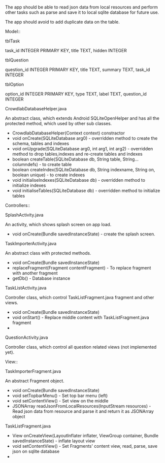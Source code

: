 The app should be able to read json data from local resources and perform
other tasks such as parse and save it to local sqlite database for future use.

The app should avoid to add duplicate data on the table.

Model::

tblTask


task_id INTEGER PRIMARY KEY,
title TEXT,
hidden INTEGER


tblQuestion


question_id INTEGER PRIMARY KEY,
title TEXT,
summary TEXT,
task_id INTEGER


tblOption

option_id INTEGER PRIMARY KEY,
type TEXT,
label TEXT,
question_id INTEGER


CrowdlabDatabaseHelper.java

An abstract class, which extends Android SQLiteOpenHelper and has all the protected method, which used by other sub classes.

- CrowdlabDatabaseHelper(Context context) constractor
- void onCreate(SQLiteDatabase arg0) - overridden method to create the schema, tables and indexes
- void onUpgrade(SQLiteDatabase arg0, int arg1, int arg2) - overridden method to drop tables,indexes and re-create tables and indexes
- boolean createTable(SQLiteDatabase db, String table, String... columndefs) - to create table
- boolean createIndex(SQLiteDatabase db, String indexname, String on, boolean unique) - to create indexes
- void initialiseIndexes(SQLiteDatabase db) - overridden method to initialize indexes
- void initialiseTables(SQLiteDatabase db) - overridden method to initialize tables


Controllers::

SplashActivity.java

An activity, which shows splash screen on app load.

- void onCreate(Bundle savedInstanceState) - create the splash screen.


TaskImporterActivity.java

An abstract class with protected methods.

- void onCreate(Bundle savedInstanceState)
- replaceFragment(Fragment contentFragment) - To replace fragment with another fragment
- getDb() - Database instance


TaskListActivity.java

Controller class, which control TaskListFragment.java fragment and other views.

- void onCreate(Bundle savedInstanceState)
- void onStart() - Replace middle content with TaskListFragment.java fragment
- 

QuestionActivity.java

Controller class, which control all question related views (not implemented yet).

View::

TaskImporterFragment.java

An abstract Fragment object.

- void onCreate(Bundle savedInstanceState)
- void setTopbarMenu() - Set top bar menu (left)
- void setContentView() - Set view on the middle
- JSONArray readJsonFromLocalResources(InputStream resources) - Read json data from resource and parse it and return it as JSONArray object


TaskListFragment.java

- View onCreateView(LayoutInflater inflater, ViewGroup container, Bundle savedInstanceState) - inflate layout view
- void setContentView() - Set Fragments' content view, read, parse, save json on sqlite database
- 




